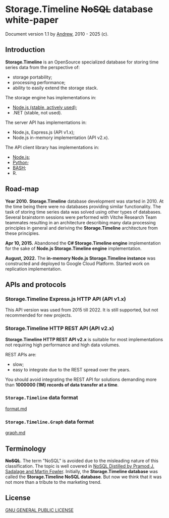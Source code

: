 # Storage.Timeline ~~NoSQL~~ database white-paper
Document version 1.1 by [Andrew](mailto:andrew@fucken.me), 2010 - 2025 (c).

## Introduction
**Storage.Timeline** is an OpenSource specialized database for storing time series data from the perspective of:
- storage portability;
- processing performance;
- ability to easily extend the storage stack.

The storage engine has implementations in:
- [Node.js (stable, actively used)](https://github.com/vitche/nodejs-storage-timeline);
- .NET (stable, not used).

The server API has implementations in:
- Node.js, Express.js (API v1.x);
- Node.js in-memory implementation (API v2.x).

The API client library has implementations in:
- [Node.js](https://github.com/vitche/nodejs-storage-timeline-client);
- [Python](https://github.com/vitche/python-storage-timeline-client);
- [BASH](https://github.com/vitche/shell-storage-timeline-client);
- R.

## Road-map
**Year 2010.** 
**Storage.Timeline** database development was started in 2010. 
At the time being there were no databases providing similar functionality. 
The task of storing time series data was solved using other types of databases.
Several brainstorm sessions were performed with Vitche Research Team teammates resulting in an architecture describing many 
data processing principles in general and deriving the **Storage.Timeline** architecture from these principles.

**Apr 10, 2015.** Abandoned the **C# Storage.Timeline engine** implementation for the sake of **Node.js Storage.Timeline engine** implementation.

**August, 2022.**
The **in-memory Node.js Storage.Timeline instance** was constructed and deployed to Google Cloud Platform. 
Started work on replication implementation.

## APIs and protocols

### Storage.Timeline Express.js HTTP API (API v1.x)
This API version was used from 2015 till 2022.
It is still supported, but not recommended for new projects.

### Storage.Timeline HTTP REST API (API v2.x)
**Storage.Timeline HTTP REST API v2.x** is suitable for most implementations not requiring high performance and high data volumes.

REST APIs are:
- slow;
- easy to integrate due to the REST spread over the years.

You should avoid integrating the REST API for solutions demanding more than **1000000 (1M) records of data transfer at a time**.

### `Storage.Timeline` data format
[format.md](./format.md)

### `Storage.Timeline.Graph` data format
[graph.md](./graph.md)

## Terminology

**~~NoSQL~~**. 
The term "NoSQL" is avoided due to the misleading nature of this classification.
The topic is well covered in [NoSQL Distilled by Pramod J. Sadalage and Martin Fowler](https://martinfowler.com/books/nosql.html).
Initially, the **Storage.Timeline database** was called the **Storage.Timeline NoSQL database**.
But now we think that it was not more than a tribute to the marketing trend.

## License
[GNU GENERAL PUBLIC LICENSE](https://github.com/vitche/documentation-storage-timeline/blob/main/LICENSE)